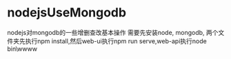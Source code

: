 # nodejsUseMongodb
nodejs对mongodb的一些增删查改基本操作
需要先安装node, mongodb,
两个文件夹先执行npm install,然后web-ui执行npm run serve,web-api执行node bin\wwww
